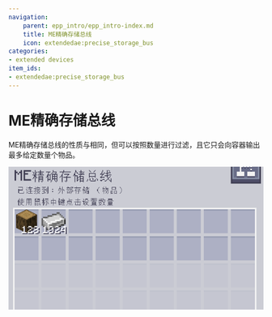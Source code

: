 ```yaml
---
navigation:
    parent: epp_intro/epp_intro-index.md
    title: ME精确存储总线
    icon: extendedae:precise_storage_bus
categories:
- extended devices
item_ids:
- extendedae:precise_storage_bus
---
```


# ME精确存储总线

<GameScene zoom="8" background="transparent">
  <ImportStructure src="../structure/cable_precise_storage_bus.snbt"></ImportStructure>
</GameScene>

ME精确存储总线的性质与<ItemLink id="ae2:storage_bus" />相同，但可以按照数量进行过滤，且它只会向容器输出最多给定数量个物品。

![界面](../pic/pre_storage_bus.png)
